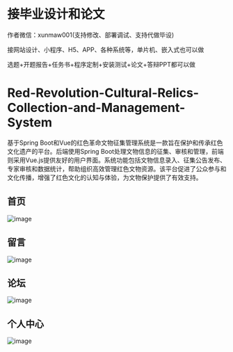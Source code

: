 # 接毕业设计和论文
作者微信：xunmaw001(支持修改、部署调试、支持代做毕设)

接网站设计、小程序、H5、APP、各种系统等，单片机、嵌入式也可以做

选题+开题报告+任务书+程序定制+安装测试+论文+答辩PPT都可以做
# Red-Revolution-Cultural-Relics-Collection-and-Management-System
基于Spring Boot和Vue的红色革命文物征集管理系统是一款旨在保护和传承红色文化遗产的平台。后端使用Spring Boot处理文物信息的征集、审核和管理，前端则采用Vue.js提供友好的用户界面。系统功能包括文物信息录入、征集公告发布、专家审核和数据统计，帮助组织高效管理红色文物资源。该平台促进了公众参与和文化传播，增强了红色文化的认知与体验，为文物保护提供了有效支持。
## 首页
![image](https://github.com/user-attachments/assets/9ca8bfbf-c5c7-401b-8891-16f4099f39bd)
## 留言
![image](https://github.com/user-attachments/assets/51e20b89-1a18-4e0d-a6a8-2e229ff65071)
## 论坛
![image](https://github.com/user-attachments/assets/67fae018-ca40-440d-acee-9a13b3741f89)
## 个人中心
![image](https://github.com/user-attachments/assets/4b782250-0758-46c6-a44d-c363a96acbe8)
